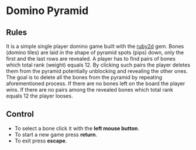 # Domino Pyramid

## Rules
It is a simple single player domino game built with the [ruby2d](https://github.com/ruby2d/ruby2d) gem. Bones (domino tiles) are laid in the shape of pyramid spots (pips) down, only the first and the last rows are revealed. 
A player has to find pairs of bones which total rank (weight) equals 12. By clicking such pairs the player deletes them from the pyramid potentially unblocking 
and revealing the other ones. The goal is to delete all the bones from the pyramid by repeating aforementioned process. If there are no bones left on the board
the player wins. If there are no pairs among the revealed bones which total rank equals 12 the player looses.

## Control
- To select a bone click it with the **left mouse button**.
- To start a new game press **return**.
- To exit press **escape**.
